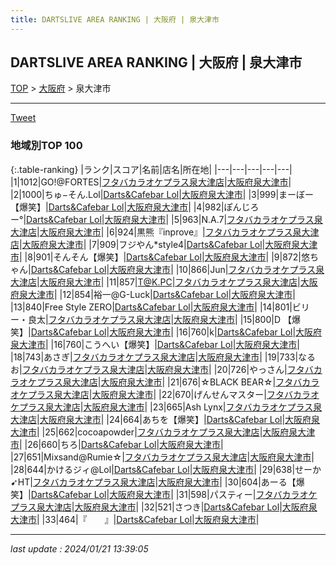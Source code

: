 ```yaml
---
title: DARTSLIVE AREA RANKING | 大阪府 | 泉大津市
---
```

## DARTSLIVE AREA RANKING | 大阪府 | 泉大津市

[TOP](/darts/rank/) > [大阪府](/darts/rank/大阪府/) > 泉大津市

___

<a href="https://twitter.com/share?ref_src=twsrc%5Etfw" data-text="DARTSLIVE AREA RANKING | 大阪府泉大津市" class="twitter-share-button" data-via="DARTSLIVE" data-hashtags="DARTSLIVE" data-related="DARTSLIVE" data-show-count="false">Tweet</a>

### 地域別TOP 100

{:.table-ranking}
|ランク|スコア|名前|店名|所在地|
|---|---|---|---|---|
|1|1012|GO!@FORTES|<a href="https://search.dartslive.com/jp/shop/9caa282de29c36450d9b047a20a7ba1e">フタバカラオケプラス泉大津店</a>|<a href="/darts/rank/大阪府/泉大津市">大阪府泉大津市</a>|
|2|1000|ちゅ−そん.Lol|<a href="https://search.dartslive.com/jp/shop/77896f9d1ada19f80d9b047a20a7ba1e">Darts&Cafebar Lol</a>|<a href="/darts/rank/大阪府/泉大津市">大阪府泉大津市</a>|
|3|999|まーぼー【爆笑】|<a href="https://search.dartslive.com/jp/shop/77896f9d1ada19f80d9b047a20a7ba1e">Darts&Cafebar Lol</a>|<a href="/darts/rank/大阪府/泉大津市">大阪府泉大津市</a>|
|4|982|ぽんじろー°|<a href="https://search.dartslive.com/jp/shop/77896f9d1ada19f80d9b047a20a7ba1e">Darts&Cafebar Lol</a>|<a href="/darts/rank/大阪府/泉大津市">大阪府泉大津市</a>|
|5|963|N.A.7|<a href="https://search.dartslive.com/jp/shop/9caa282de29c36450d9b047a20a7ba1e">フタバカラオケプラス泉大津店</a>|<a href="/darts/rank/大阪府/泉大津市">大阪府泉大津市</a>|
|6|924|黒熊『inprove』|<a href="https://search.dartslive.com/jp/shop/9caa282de29c36450d9b047a20a7ba1e">フタバカラオケプラス泉大津店</a>|<a href="/darts/rank/大阪府/泉大津市">大阪府泉大津市</a>|
|7|909|フジやん*style4|<a href="https://search.dartslive.com/jp/shop/77896f9d1ada19f80d9b047a20a7ba1e">Darts&Cafebar Lol</a>|<a href="/darts/rank/大阪府/泉大津市">大阪府泉大津市</a>|
|8|901|そんそん【爆笑】|<a href="https://search.dartslive.com/jp/shop/77896f9d1ada19f80d9b047a20a7ba1e">Darts&Cafebar Lol</a>|<a href="/darts/rank/大阪府/泉大津市">大阪府泉大津市</a>|
|9|872|悠ちゃん|<a href="https://search.dartslive.com/jp/shop/77896f9d1ada19f80d9b047a20a7ba1e">Darts&Cafebar Lol</a>|<a href="/darts/rank/大阪府/泉大津市">大阪府泉大津市</a>|
|10|866|Jun|<a href="https://search.dartslive.com/jp/shop/9caa282de29c36450d9b047a20a7ba1e">フタバカラオケプラス泉大津店</a>|<a href="/darts/rank/大阪府/泉大津市">大阪府泉大津市</a>|
|11|857|T@K.PC|<a href="https://search.dartslive.com/jp/shop/9caa282de29c36450d9b047a20a7ba1e">フタバカラオケプラス泉大津店</a>|<a href="/darts/rank/大阪府/泉大津市">大阪府泉大津市</a>|
|12|854|裕一@G-Luck|<a href="https://search.dartslive.com/jp/shop/77896f9d1ada19f80d9b047a20a7ba1e">Darts&Cafebar Lol</a>|<a href="/darts/rank/大阪府/泉大津市">大阪府泉大津市</a>|
|13|840|Free Style ZERO|<a href="https://search.dartslive.com/jp/shop/77896f9d1ada19f80d9b047a20a7ba1e">Darts&Cafebar Lol</a>|<a href="/darts/rank/大阪府/泉大津市">大阪府泉大津市</a>|
|14|801|ビリー・良太|<a href="https://search.dartslive.com/jp/shop/9caa282de29c36450d9b047a20a7ba1e">フタバカラオケプラス泉大津店</a>|<a href="/darts/rank/大阪府/泉大津市">大阪府泉大津市</a>|
|15|800|D 【爆笑】|<a href="https://search.dartslive.com/jp/shop/77896f9d1ada19f80d9b047a20a7ba1e">Darts&Cafebar Lol</a>|<a href="/darts/rank/大阪府/泉大津市">大阪府泉大津市</a>|
|16|760|k|<a href="https://search.dartslive.com/jp/shop/77896f9d1ada19f80d9b047a20a7ba1e">Darts&Cafebar Lol</a>|<a href="/darts/rank/大阪府/泉大津市">大阪府泉大津市</a>|
|16|760|こうへい【爆笑】|<a href="https://search.dartslive.com/jp/shop/77896f9d1ada19f80d9b047a20a7ba1e">Darts&Cafebar Lol</a>|<a href="/darts/rank/大阪府/泉大津市">大阪府泉大津市</a>|
|18|743|あさぎ|<a href="https://search.dartslive.com/jp/shop/9caa282de29c36450d9b047a20a7ba1e">フタバカラオケプラス泉大津店</a>|<a href="/darts/rank/大阪府/泉大津市">大阪府泉大津市</a>|
|19|733|なるお|<a href="https://search.dartslive.com/jp/shop/9caa282de29c36450d9b047a20a7ba1e">フタバカラオケプラス泉大津店</a>|<a href="/darts/rank/大阪府/泉大津市">大阪府泉大津市</a>|
|20|726|やっさん|<a href="https://search.dartslive.com/jp/shop/9caa282de29c36450d9b047a20a7ba1e">フタバカラオケプラス泉大津店</a>|<a href="/darts/rank/大阪府/泉大津市">大阪府泉大津市</a>|
|21|676|☆BLACK BEAR☆|<a href="https://search.dartslive.com/jp/shop/9caa282de29c36450d9b047a20a7ba1e">フタバカラオケプラス泉大津店</a>|<a href="/darts/rank/大阪府/泉大津市">大阪府泉大津市</a>|
|22|670|げんせんマスター|<a href="https://search.dartslive.com/jp/shop/9caa282de29c36450d9b047a20a7ba1e">フタバカラオケプラス泉大津店</a>|<a href="/darts/rank/大阪府/泉大津市">大阪府泉大津市</a>|
|23|665|Ash Lynx|<a href="https://search.dartslive.com/jp/shop/9caa282de29c36450d9b047a20a7ba1e">フタバカラオケプラス泉大津店</a>|<a href="/darts/rank/大阪府/泉大津市">大阪府泉大津市</a>|
|24|664|あちを【爆笑】|<a href="https://search.dartslive.com/jp/shop/77896f9d1ada19f80d9b047a20a7ba1e">Darts&Cafebar Lol</a>|<a href="/darts/rank/大阪府/泉大津市">大阪府泉大津市</a>|
|25|662|cocoapowder|<a href="https://search.dartslive.com/jp/shop/9caa282de29c36450d9b047a20a7ba1e">フタバカラオケプラス泉大津店</a>|<a href="/darts/rank/大阪府/泉大津市">大阪府泉大津市</a>|
|26|660|ちろ|<a href="https://search.dartslive.com/jp/shop/77896f9d1ada19f80d9b047a20a7ba1e">Darts&Cafebar Lol</a>|<a href="/darts/rank/大阪府/泉大津市">大阪府泉大津市</a>|
|27|651|Mixsand@Rumie☆|<a href="https://search.dartslive.com/jp/shop/9caa282de29c36450d9b047a20a7ba1e">フタバカラオケプラス泉大津店</a>|<a href="/darts/rank/大阪府/泉大津市">大阪府泉大津市</a>|
|28|644|かけるジィ@Lol|<a href="https://search.dartslive.com/jp/shop/77896f9d1ada19f80d9b047a20a7ba1e">Darts&Cafebar Lol</a>|<a href="/darts/rank/大阪府/泉大津市">大阪府泉大津市</a>|
|29|638|せーか➹HT|<a href="https://search.dartslive.com/jp/shop/9caa282de29c36450d9b047a20a7ba1e">フタバカラオケプラス泉大津店</a>|<a href="/darts/rank/大阪府/泉大津市">大阪府泉大津市</a>|
|30|604|あーる【爆笑】|<a href="https://search.dartslive.com/jp/shop/77896f9d1ada19f80d9b047a20a7ba1e">Darts&Cafebar Lol</a>|<a href="/darts/rank/大阪府/泉大津市">大阪府泉大津市</a>|
|31|598|パスティー|<a href="https://search.dartslive.com/jp/shop/9caa282de29c36450d9b047a20a7ba1e">フタバカラオケプラス泉大津店</a>|<a href="/darts/rank/大阪府/泉大津市">大阪府泉大津市</a>|
|32|521|さつき|<a href="https://search.dartslive.com/jp/shop/77896f9d1ada19f80d9b047a20a7ba1e">Darts&Cafebar Lol</a>|<a href="/darts/rank/大阪府/泉大津市">大阪府泉大津市</a>|
|33|464|『　　』|<a href="https://search.dartslive.com/jp/shop/77896f9d1ada19f80d9b047a20a7ba1e">Darts&Cafebar Lol</a>|<a href="/darts/rank/大阪府/泉大津市">大阪府泉大津市</a>|



___

_last update : 2024/01/21 13:39:05_


<script src="https://cdnjs.cloudflare.com/ajax/libs/jquery/3.6.1/jquery.min.js" integrity="sha512-aVKKRRi/Q/YV+4mjoKBsE4x3H+BkegoM/em46NNlCqNTmUYADjBbeNefNxYV7giUp0VxICtqdrbqU7iVaeZNXA==" crossorigin="anonymous" referrerpolicy="no-referrer"></script>
<script src="https://cdnjs.cloudflare.com/ajax/libs/jquery.tablesorter/2.31.3/js/jquery.tablesorter.min.js" integrity="sha512-qzgd5cYSZcosqpzpn7zF2ZId8f/8CHmFKZ8j7mU4OUXTNRd5g+ZHBPsgKEwoqxCtdQvExE5LprwwPAgoicguNg==" crossorigin="anonymous" referrerpolicy="no-referrer"></script>
<link rel="stylesheet" href="https://cdnjs.cloudflare.com/ajax/libs/jquery.tablesorter/2.31.3/css/theme.default.min.css" integrity="sha512-wghhOJkjQX0Lh3NSWvNKeZ0ZpNn+SPVXX1Qyc9OCaogADktxrBiBdKGDoqVUOyhStvMBmJQ8ZdMHiR3wuEq8+w==" crossorigin="anonymous" referrerpolicy="no-referrer" />
<script>
$(function() {
    $(".table-ranking").tablesorter({sortList:[[0, 0]]});
});
</script>

<script async src="https://platform.twitter.com/widgets.js" charset="utf-8"></script>